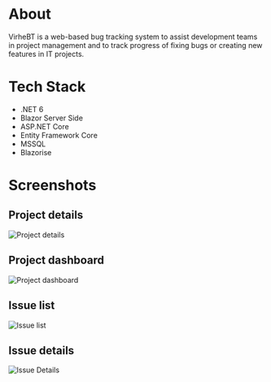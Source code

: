# About
VirheBT is a web-based  bug tracking system to assist development teams in project management and to track progress of fixing bugs or creating new features in IT projects.

# Tech Stack
- .NET 6
- Blazor Server Side
- ASP.NET Core
- Entity Framework Core
- MSSQL
- Blazorise


# Screenshots
## Project details
![Project details](https://user-images.githubusercontent.com/48455739/155885047-4e60534a-acaf-42a4-b064-105e47a8bf44.png)

## Project dashboard
![Project dashboard](https://user-images.githubusercontent.com/48455739/155885063-2b7ff469-a2ea-4273-b1a2-24b4f01e4e26.png)

## Issue list
![Issue list](https://user-images.githubusercontent.com/48455739/155885096-0022db7e-b992-4c97-b04f-1a2ffe809cd9.png)

## Issue details
![Issue Details](https://user-images.githubusercontent.com/48455739/155885077-cedb4ee4-ec05-496b-915d-8abb243cf233.png)
